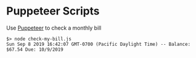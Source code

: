 # Puppeteer Scripts
Use [Puppeteer](https://github.com/GoogleChrome/puppeteer) to check a monthly bill


```
$> node check-my-bill.js
Sun Sep 8 2019 16:42:07 GMT-0700 (Pacific Daylight Time) -- Balance: $67.54 Due: 10/9/2019
```
